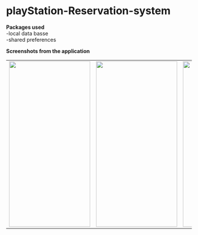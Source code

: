 # playStation-Reservation-system
<b>Packages used</b> <br>
-local data basse <br>
-shared preferences<br>

<b>Screenshots from the application</b> 

<table>
  <tr>
    <td> <img src="https://user-images.githubusercontent.com/76439620/170516621-4e053e5c-0be3-4dd1-a373-17ff0518b2a4.jpg" width=220 height=450></td>
    <td> <img src="https://user-images.githubusercontent.com/76439620/170516167-16eaa4a1-2272-4ff7-a34a-af52c64d21f1.jpg" width=220 height=450></td>
    <td> <img src="(https://user-images.githubusercontent.com/76439620/170516561-dc225979-4097-4b72-aff7-b8c2a36badd5.jpg" width=220 height=450></td>
    <td> <img src="https://user-images.githubusercontent.com/76439620/170517132-8cc6f2a1-f45f-414c-b220-42758b6f4183.jpg" width=220 height=450></td>
  </tr>
  
 </table>
